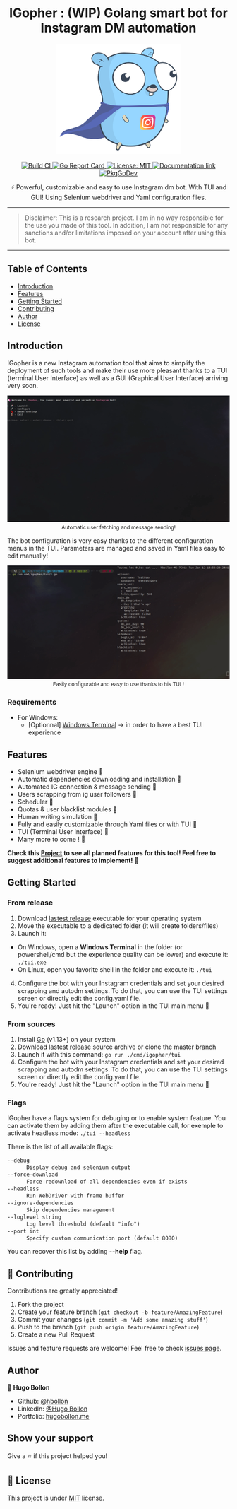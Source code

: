 <h1 align="center">IGopher : (WIP) Golang smart bot for Instagram DM automation</h1>
<p align="center">
    <img alt="IGopher logo" height="250" src="doc/IGopher.png">
</p>
<p align="center">
  <a href="https://github.com/hbollon/IGopher/actions" target="_blank">
    <img alt="Build CI" src="https://github.com/hbollon/igopher/workflows/build/badge.svg" />
  </a>
  <a href="https://goreportcard.com/report/github.com/hbollon/igopher" target="_blank">
    <img alt="Go Report Card" src="https://goreportcard.com/badge/github.com/hbollon/igopher" />
  </a>
  <a href="https://github.com/hbollon/igopher/blob/master/LICENSE.md" target="_blank">
    <img alt="License: MIT" src="https://img.shields.io/badge/License-MIT-yellow.svg" />
  </a>
  <a href="https://godoc.org/github.com/hbollon/igopher" target="_blank">
    <img alt="Documentation link" src="https://godoc.org/github.com/hbollon/igopher?status.svg" />
  </a>
  <a href="https://pkg.go.dev/github.com/hbollon/go-instadm" target="_blank">
    <img src="https://pkg.go.dev/badge/github.com/hbollon/go-instadm" alt="PkgGoDev">
  </a>
</p>

<p align="center">⚡ Powerful, customizable and easy to use Instagram dm bot. With TUI and GUI! Using Selenium webdriver and Yaml configuration files.</p>

---

> Disclaimer: This is a research project. I am in no way responsible for the use you made of this tool. In addition, I am not responsible for any sanctions and/or limitations imposed on your account after using this bot.

---

## Table of Contents

- [Introduction](#introduction)
- [Features](#features)
- [Getting Started](#getting-started)
- [Contributing](#-contributing)
- [Author](#author)
- [License](#-license)

## Introduction

IGopher is a new Instagram automation tool that aims to simplify the deployment of such tools and make their use more pleasant thanks to a TUI (terminal User Interface) as well as a GUI (Graphical User Interface) arriving very soon.

<p align="center">
  <img src="doc/gifs/demo.gif">
  <small>Automatic user fetching and message sending!</small>
</p>

The bot configuration is very easy thanks to the different configuration menus in the TUI. Parameters are managed and saved in Yaml files easy to edit manually!

<p align="center">
  <img src="doc/gifs/demo_tui.gif">
  <small>Easily configurable and easy to use thanks to his TUI !</small>
</p>

### Requirements
- For Windows:
  - [Optionnal] [Windows Terminal](https://www.microsoft.com/fr-fr/p/windows-terminal/9n0dx20hk701?activetab=pivot:overviewtab) -> in order to have a best TUI experience

## Features
- Selenium webdriver engine :stars:
- Automatic dependencies downloading and installation :stars:
- Automated IG connection & message sending :stars:
- Users scrapping from ig user followers :stars:
- Scheduler :stars:
- Quotas & user blacklist modules :stars:
- Human writing simulation :stars:
- Fully and easily customizable through Yaml files or with TUI :stars:
- TUI (Terminal User Interface) :stars:
- Many more to come ! 🥳

**Check this [Project](https://github.com/hbollon/igopher/projects/1) to see all planned features for this tool! Feel free to suggest additional features to implement! 🥳**

## Getting Started

### From release

1. Download [lastest release](https://github.com/hbollon/igopher/releases/latest) executable for your operating system
2. Move the executable to a dedicated folder (it will create folders/files)
3. Launch it:
- On Windows, open a **Windows Terminal** in the folder (or powershell/cmd but the experience quality can be lower) and execute it: ```./tui.exe```
- On Linux, open you favorite shell in the folder and execute it: ```./tui```
4. Configure the bot with your Instagram credentials and set your desired scrapping and autodm settings. To do that, you can use the TUI settings screen or directly edit the config.yaml file.
5. You're ready! Just hit the "Launch" option in the TUI main menu 🚀

### From sources

1. Install [Go](https://golang.org/doc/install) (v1.13+) on your system
2. Download [lastest release](https://github.com/hbollon/igopher/releases/latest) source archive or clone the master branch
3. Launch it with this command: ```go run ./cmd/igopher/tui```
4. Configure the bot with your Instagram credentials and set your desired scrapping and autodm settings. To do that, you can use the TUI settings screen or directly edit the config.yaml file.
5. You're ready! Just hit the "Launch" option in the TUI main menu 🚀

### Flags

IGopher have a flags system for debuging or to enable system feature.
You can activate them by adding them after the executable call, for exemple to activate headless mode:
```./tui --headless```

There is the list of all available flags:
```
--debug
      Display debug and selenium output
--force-download
      Force redownload of all dependencies even if exists
--headless
      Run WebDriver with frame buffer
--ignore-dependencies
      Skip dependencies management
--loglevel string
      Log level threshold (default "info")
--port int
      Specify custom communication port (default 8080)
```

You can recover this list by adding **--help** flag.

## 🤝 Contributing

Contributions are greatly appreciated!

1. Fork the project
2. Create your feature branch (```git checkout -b feature/AmazingFeature```)
3. Commit your changes (```git commit -m 'Add some amazing stuff'```)
4. Push to the branch (```git push origin feature/AmazingFeature```)
5. Create a new Pull Request

Issues and feature requests are welcome!
Feel free to check [issues page](https://github.com/hbollon/igopher/issues).

## Author

👤 **Hugo Bollon**

* Github: [@hbollon](https://github.com/hbollon)
* LinkedIn: [@Hugo Bollon](https://www.linkedin.com/in/hugobollon/)
* Portfolio: [hugobollon.me](https://www.hugobollon.me)

## Show your support

Give a ⭐️ if this project helped you!

## 📝 License

This project is under [MIT](https://github.com/hbollon/igopher/blob/master/LICENSE.md) license.
